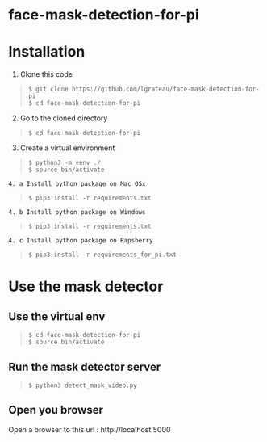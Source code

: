 # face-mask-detection-for-pi

# Installation
  1.  Clone this code
> ```console
> $ git clone https://github.com/lgrateau/face-mask-detection-for-pi
> $ cd face-mask-detection-for-pi
> ```

   2. Go to the cloned directory
> ```console
> $ cd face-mask-detection-for-pi
> ```   

   3.  Create a virtual environment
> ```console
> $ python3 -m venv ./
> $ source bin/activate
> ```
    4. a Install python package on Mac OSx
> ```console
> $ pip3 install -r requirements.txt
> ```

    4. b Install python package on Windows
> ```console
> $ pip3 install -r requirements.txt
> ```

    4. c Install python package on Rapsberry 
> ```console
> $ pip3 install -r requirements_for_pi.txt
> ```

# Use the mask detector

## Use the virtual env

> ```console
> $ cd face-mask-detection-for-pi
> $ source bin/activate
> ```
 
## Run the mask detector server
> ```console
> $ python3 detect_mask_video.py
> ```

## Open you browser
Open a browser to this url : http://localhost:5000
